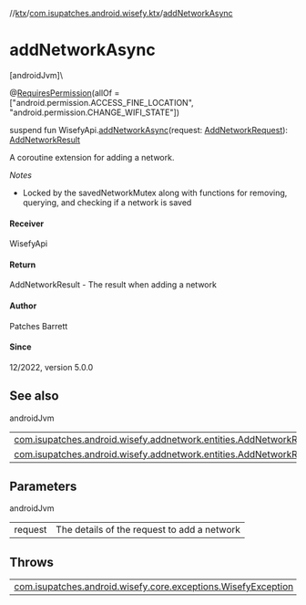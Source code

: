 //[ktx](../../index.md)/[com.isupatches.android.wisefy.ktx](index.md)/[addNetworkAsync](add-network-async.md)

# addNetworkAsync

[androidJvm]\

@[RequiresPermission](https://developer.android.com/reference/kotlin/androidx/annotation/RequiresPermission.html)(allOf = [&quot;android.permission.ACCESS_FINE_LOCATION&quot;, &quot;android.permission.CHANGE_WIFI_STATE&quot;])

suspend fun WisefyApi.[addNetworkAsync](add-network-async.md)(request: [AddNetworkRequest](../../../addnetwork/addnetwork/com.isupatches.android.wisefy.addnetwork.entities/-add-network-request/index.md)): [AddNetworkResult](../../../addnetwork/addnetwork/com.isupatches.android.wisefy.addnetwork.entities/-add-network-result/index.md)

A coroutine extension for adding a network.

*Notes*

- 
   Locked by the savedNetworkMutex along with functions for removing, querying, and checking if a network is saved

#### Receiver

WisefyApi

#### Return

AddNetworkResult - The result when adding a network

#### Author

Patches Barrett

#### Since

12/2022, version 5.0.0

## See also

androidJvm

| | |
|---|---|
| [com.isupatches.android.wisefy.addnetwork.entities.AddNetworkRequest](../../../addnetwork/addnetwork/com.isupatches.android.wisefy.addnetwork.entities/-add-network-request/index.md) |  |
| [com.isupatches.android.wisefy.addnetwork.entities.AddNetworkResult](../../../addnetwork/addnetwork/com.isupatches.android.wisefy.addnetwork.entities/-add-network-result/index.md) |  |

## Parameters

androidJvm

| | |
|---|---|
| request | The details of the request to add a network |

## Throws

| | |
|---|---|
| [com.isupatches.android.wisefy.core.exceptions.WisefyException](../../../core/core/com.isupatches.android.wisefy.core.exceptions/-wisefy-exception/index.md) |  |
